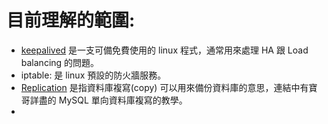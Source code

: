 # 目前理解的範圍:

* [keepalived](http://www.keepalived.org/) 是一支可備免費使用的 linux 程式，通常用來處理 HA 跟 Load balancing 的問題。
* iptable: 是 linux 預設的防火牆服務。
* [Replication](http://blog.miniasp.com/post/2012/07/04/How-to-setup-MySQL-55-One-way-replication-Master-Slave-mode.aspx) 是指資料庫複寫(copy) 可以用來備份資料庫的意思，連結中有寶哥詳盡的 MySQL 單向資料庫複寫的教學。
* ​
